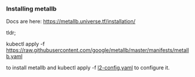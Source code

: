 ### Installing metallb

Docs are here: https://metallb.universe.tf/installation/

tldr;

kubectl apply -f https://raw.githubusercontent.com/google/metallb/master/manifests/metallb.yaml

to install metallb and kubectl apply -f [l2-config.yaml](./l2-config.yaml) to configure it.